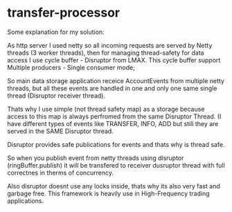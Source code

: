 # transfer-processor

Some explanation for my solution:

As http server I used netty so all incoming requests are served by Netty threads (3 worker threads),
then for managing thread-safety for data access I use cycle buffer - Disruptor from LMAX.
This cycle buffer support Multiple producers - Single consumer mode;

So main data storage application receice AccountEvents from multiple netty threads,
but all these events are handled in one and only one same single thread (Disruptor receiver thread). 

Thats why I use simple (not thread safety map) as a storage because access to this map is always perfromed 
from the same Disruptor Thread. (I have different types of events like TRANSFER, INFO, ADD but still they are
served in the SAME Disruptor thread.

Disruptor provides safe publications for events and thats why is thread safe.

So when you publish event from netty threads using disruptor (ringBuffer.publish) 
it will be transfered to receiver dusruptor thread with full correctnes in therms of concurrency.

Also disruptor doesnt use any locks inside, thats why its also very fast and garbage free.
This framework is heavily use in High-Frequency trading applications.
